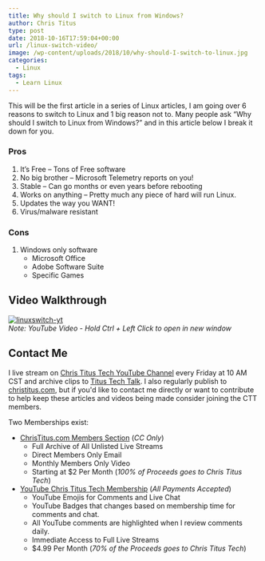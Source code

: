 ```yaml
---
title: Why should I switch to Linux from Windows?
author: Chris Titus
type: post
date: 2018-10-16T17:59:04+00:00
url: /linux-switch-video/
image: /wp-content/uploads/2018/10/why-should-I-switch-to-linux.jpg
categories:
  - Linux
tags:
  - Learn Linux
---
```

This will be the first article in a series of Linux articles, I am going over 6 reasons to switch to Linux and 1 big reason not to. Many people ask &#8220;Why should I switch to Linux from Windows?&#8221; and in this article below I break it down for you. <!--more-->

### Pros

  1. It&#8217;s Free &#8211; Tons of Free software
  2. No big brother &#8211; Microsoft Telemetry reports on you!
  3. Stable &#8211; Can go months or even years before rebooting
  4. Works on anything &#8211; Pretty much any piece of hard will run Linux.
  5. Updates the way you WANT!
  6. Virus/malware resistant

### Cons

  1. Windows only software 
      * Microsoft Office
      * Adobe Software Suite
      * Specific Games

## Video Walkthrough

[![linuxswitch-yt](https://img.youtube.com/vi/s5QGZ-DBYGs/0.jpg)](https://www.youtube.com/watch?v=s5QGZ-DBYGs)  
_Note: YouTube Video - Hold Ctrl + Left Click to open in new window_

## Contact Me

I live stream on [Chris Titus Tech YouTube Channel][1] every Friday at 10 AM CST and archive clips to [Titus Tech Talk][2]. I also regularly publish to [christitus.com][3], but if you'd like to contact me directly or want to contribute to help keep these articles and videos being made consider joining the CTT members. 

Two Memberships exist:
- [ChrisTitus.com Members Section][4] (_CC Only_)
  - Full Archive of All Unlisted Live Streams
  - Direct Members Only Email
  - Monthly Members Only Video
  - Starting at $2 Per Month (_100% of Proceeds goes to Chris Titus Tech_)
- [YouTube Chris Titus Tech Membership][5] (_All Payments Accepted_)
  - YouTube Emojis for Comments and Live Chat
  - YouTube Badges that changes based on membership time for comments and chat.
  - All YouTube comments are highlighted when I review comments daily. 
  - Immediate Access to Full Live Streams
  - $4.99 Per Month (_70% of the Proceeds goes to Chris Titus Tech_)

 [1]: https://www.youtube.com/c/ChrisTitusTech
 [2]: https://www.youtube.com/c/ChrisTitusTechStreams
 [3]: https://christitus.com/
 [4]: https://portal.christitus.com
 [5]: https://links.christitus.com/join